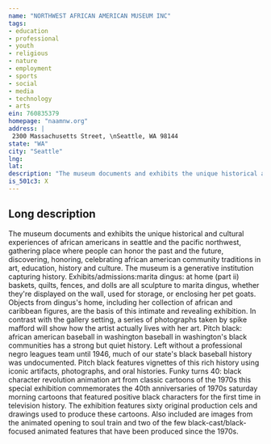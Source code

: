 ```yaml
---
name: "NORTHWEST AFRICAN AMERICAN MUSEUM INC"
tags:
- education
- professional
- youth
- religious
- nature
- employment
- sports
- social
- media
- technology
- arts
ein: 760835379
homepage: "naamnw.org"
address: |
 2300 Massachusetts Street, \nSeattle, WA 98144
state: "WA"
city: "Seattle"
lng: 
lat: 
description: "The museum documents and exhibits the unique historical and cultural experiences of african americans in seattle and the pacific northwest, gathering place where people can honor the past and the future, discovering, honoring, celebrating african american community traditions and innovations in art, education, history and culture. The museum is a generative institution capturing history. "
is_501c3: X
---
```


## Long description

The museum documents and exhibits the unique historical and cultural experiences of african americans in seattle and the pacific northwest, gathering place where people can honor the past and the future, discovering, honoring, celebrating african american community traditions in art, education, history and culture. The museum is a generative institution capturing history. Exhibits/admissions:marita dingus: at home (part ii) baskets, quilts, fences, and dolls are all sculpture to marita dingus, whether they're displayed on the wall, used for storage, or enclosing her pet goats. Objects from dingus's home, including her collection of african and caribbean figures, are the basis of this intimate and revealing exhibition. In contrast with the gallery setting, a series of photographs taken by spike mafford will show how the artist actually lives with her art. Pitch black: african american baseball in washington baseball in washington's black communities has a strong but quiet history. Left without a professional negro leagues team until 1946, much of our state's black baseball history was undocumented. Pitch black features vignettes of this rich history using iconic artifacts, photographs, and oral histories. Funky turns 40: black character revolution animation art from classic cartoons of the 1970s this special exhibition commemorates the 40th anniversaries of 1970s saturday morning cartoons that featured positive black characters for the first time in television history. The exhibition features sixty original production cels and drawings used to produce these cartoons. Also included are images from the animated opening to soul train and two of the few black-cast/black-focused animated features that have been produced since the 1970s. 
